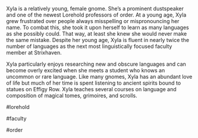 Xyla is a relatively young, female gnome. She’s a prominent dustspeaker and one of the newest Lorehold professors of order. At a young age, Xyla grew frustrated over people always misspelling or mispronouncing her name. To combat this, she took it upon herself to learn as many languages as she possibly could. That way, at least she knew she would never make the same mistake. Despite her young age, Xyla is fluent in nearly twice the number of languages as the next most linguistically focused faculty member at Strixhaven. 

Xyla particularly enjoys researching new and obscure languages and can become overly excited when she meets a student who knows an uncommon or rare language. Like many gnomes, Xyla has an abundant love of life but much of her time is spent listening to ancient spirits bound to statues on Effigy Row. Xyla teaches several courses on language and composition of magical tomes, grimoires, and scrolls.

#lorehold

#faculty

#order 